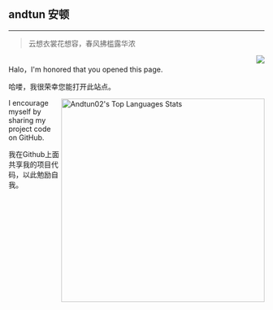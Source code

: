 ## andtun 安顿
- - -

>云想衣裳花想容，春风拂槛露华浓

<a href="#">
  <img align="right" src="https://github-readme-stats.vercel.app/api?username=Andtun02&show_icons=true&hide_border=false&icon_color=ffb90f&title_color=586069&count_private=true&include_all_commits=true">
</a>

<br>
Halo，I'm honored that you opened this page.

哈喽，我很荣幸您能打开此站点。


<a href="#">
  <img align="right" alt="Andtun02's Top Languages Stats" src="https://github-readme-stats.vercel.app/api/top-langs/?username=Andtun02&hide=smalltalk&theme=buefy&layout=compact&hide_border=true" width="400"/>
</a>

I encourage myself by sharing my project code on GitHub.

我在Github上面共享我的项目代码，以此勉励自我。

<br>

<br>
